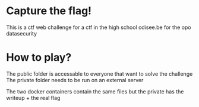 # Capture the flag!
This is a ctf web challenge for a ctf in the high school odisee.be for the opo datasecurity

# How to play?
The public folder is accessable to everyone that want to solve the challenge
The private folder needs to be run on an external server

The two docker containers contain the same files but the private has the writeup + the real flag
